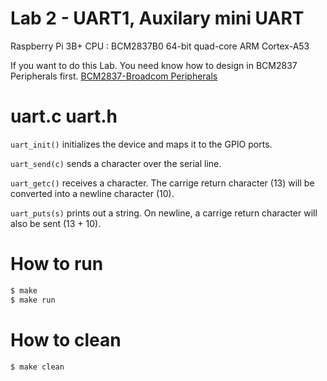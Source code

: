 Lab 2 - UART1, Auxilary mini UART
==========================

Raspberry Pi 3B+ 
CPU : BCM2837B0 64-bit quad-core ARM Cortex-A53

If you want to do this Lab.
You need know how to design in BCM2837 Peripherals first.
[BCM2837-Broadcom Peripherals](https://cs140e.sergio.bz/docs/BCM2837-ARM-Peripherals.pdf)


uart.c uart.h
==========================
```uart_init()``` initializes the device and maps it to the GPIO ports.

```uart_send(c)``` sends a character over the serial line.

```uart_getc()``` receives a character. The carrige return character (13) will be converted into a newline character (10).

```uart_puts(s)``` prints out a string. On newline, a carrige return character will also be sent (13 + 10).



How to run
==========================
```sh
$ make
$ make run
```

How to clean
==========================
```sh
$ make clean
```
